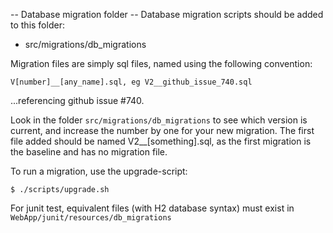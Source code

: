 -- Database migration folder --
Database migration scripts should be added to this folder:

* src/migrations/db_migrations

Migration files are simply sql files, named using the following convention:

```
V[number]__[any_name].sql, eg V2__github_issue_740.sql
```
...referencing github issue #740.

Look in the folder `src/migrations/db_migrations` to see which version is
current, and increase the number by one for your new migration. The first file
added should be named V2__[something].sql, as the first migration is the
baseline and has no migration file.

To run a migration, use the upgrade-script:

```
$ ./scripts/upgrade.sh
```

For junit test, equivalent files (with H2 database syntax) must exist in 
`WebApp/junit/resources/db_migrations`


